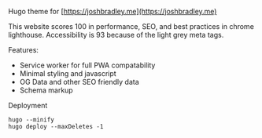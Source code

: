 Hugo theme for [https://joshbradley.me](https://joshbradley.me)

This website scores 100 in performance, SEO, and best practices in chrome lighthouse. Accessibility is 93 because of the light grey meta tags.

Features:
* Service worker for full PWA compatability
* Minimal styling and javascript
* OG Data and other SEO friendly data
* Schema markup

Deployment
```
hugo --minify
hugo deploy --maxDeletes -1
```
